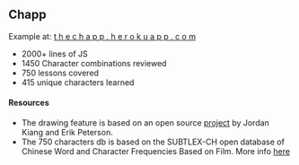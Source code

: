 ## Chapp

Example at: [t h e c h a p p . h e r o k u a p p . c o m]()

- 2000+ lines of JS
- 1450 Character combinations reviewed
- 750 lessons covered
- 415 unique characters learned
 

#### Resources
- The drawing feature is based on an open source [project](http://www.kiang.org/jordan/software/hanzilookup/) by Jordan Kiang and  Erik Peterson.
- The 750 characters db is based on the SUBTLEX-CH open database of Chinese Word and Character Frequencies Based on Film. More info [here](http://crr.ugent.be/programs-data/subtitle-frequencies/subtlex-ch)